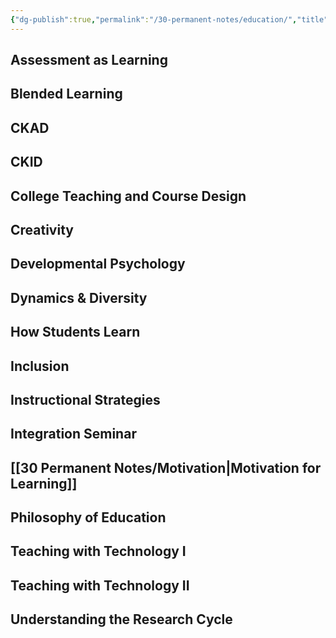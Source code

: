 ```yaml
---
{"dg-publish":true,"permalink":"/30-permanent-notes/education/","title":"Education","tags":["🪴"],"created":"2024-08-30","updated":"2024-09-13"}
---
```



## Assessment as Learning

## Blended Learning

## CKAD

## CKID

## College Teaching and Course Design

## Creativity

## Developmental Psychology

## Dynamics & Diversity

## How Students Learn

## Inclusion

## Instructional Strategies

## Integration Seminar

## [[30 Permanent Notes/Motivation\|Motivation for Learning]]

## Philosophy of Education

## Teaching with Technology I

## Teaching with Technology II

## Understanding the Research Cycle
